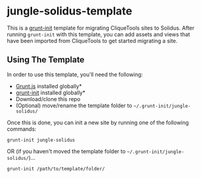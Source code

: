 jungle-solidus-template
=====================

This is a [grunt-init](https://github.com/gruntjs/grunt-init) template for migrating CliqueTools sites to Solidus. After running `grunt-init` with this template, you can add assets and views that have been imported from CliqueTools to get started migrating a site.

## Using The Template

In order to use this template, you'll need the following:

- [Grunt.js](http://gruntjs.com) installed globally*
- [grunt-init](https://github.com/gruntjs/grunt-init) installed globally*
- Download/clone this repo
- (Optional) move/rename the template folder to `~/.grunt-init/jungle-solidus/`

Once this is done, you can init a new site by running one of the following commands:

```
grunt-init jungle-solidus
```

OR (if you haven't moved the template folder to `~/.grunt-init/jungle-solidus/`)...

```
grunt-init /path/to/template/folder/
```
